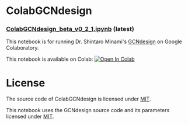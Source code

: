 # ColabGCNdesign
### [ColabGCNdesign_beta_v0_2_1.ipynb](https://colab.research.google.com/github/naokob/ColabGCNdesign/blob/main/ColabGCNdesign_beta_v0_2_1.ipynb) (latest)  
This notebook is for running Dr. Shintaro Minami's [GCNdesign](https://github.com/ShintaroMinami/GCNdesign) on Google Colaboratory.

This notebook is available on Colab: [![Open In Colab](https://colab.research.google.com/assets/colab-badge.svg)](https://colab.research.google.com/github/naokob/ColabGCNdesign/blob/main/ColabGCNdesign_beta_v0_2_1.ipynb)

# License
The source code of ColabGCNdesign is licensed under [MIT](https://github.com/naokob/ColabGCNdesign/blob/main/LICENSE).

This notebook uses the GCNdesign source code and its parameters licensed under [MIT](https://github.com/ShintaroMinami/GCNdesign/blob/master/LICENSE).

